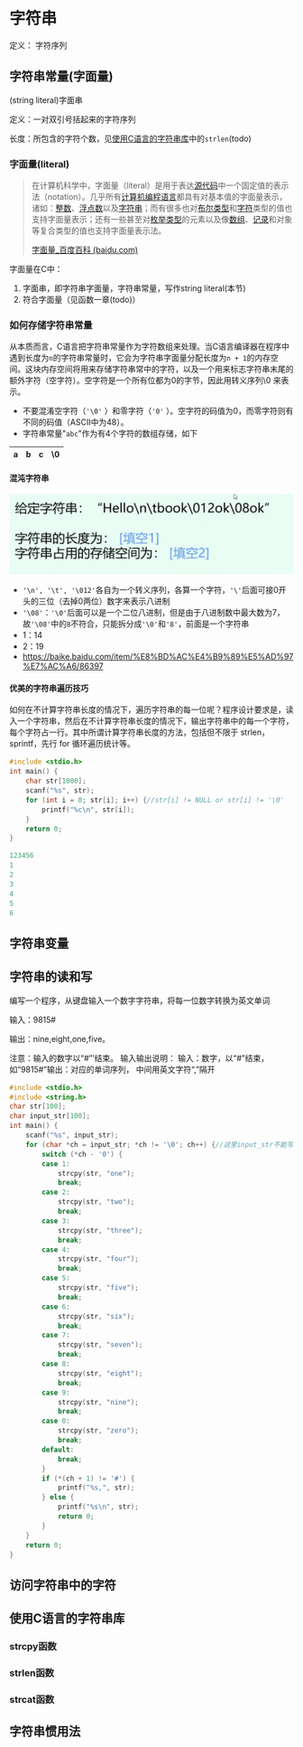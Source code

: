 # 字符串

定义： 字符序列

## 字符串常量(字面量)

(string literal)字面串

定义：一对双引号括起来的字符序列

长度：所包含的字符个数，见[使用C语言的字符串库](#使用C语言的字符串库)中的`strlen`(todo)

### 字面量(literal)

> 在计算机科学中，字面量（literal）是用于表达[源代码](https://baike.baidu.com/item/源代码/3969)中一个固定值的表示法（notation）。几乎所有[计算机编程语言](https://baike.baidu.com/item/计算机编程语言/5581937)都具有对基本值的字面量表示，诸如：[整数](https://baike.baidu.com/item/整数/1293937)、[浮点数](https://baike.baidu.com/item/浮点数/6162520)以及[字符串](https://baike.baidu.com/item/字符串/1017763)；而有很多也对[布尔类型](https://baike.baidu.com/item/布尔类型/9517367)和[字符](https://baike.baidu.com/item/字符/4768913)类型的值也支持字面量表示；还有一些甚至对[枚举类型](https://baike.baidu.com/item/枚举类型/2978296)的元素以及像[数组](https://baike.baidu.com/item/数组/3794097)、[记录](https://baike.baidu.com/item/记录/14312145)和对象等复合类型的值也支持字面量表示法。
>
> [字面量_百度百科 (baidu.com)](https://baike.baidu.com/item/字面量#reference-[1]-1208327-wrap)

字面量在C中：

1. 字面串，即字符串字面量，字符串常量，写作string literal(本节)
2. 符合字面量（见函数一章(todo)）

### 如何存储字符串常量

从本质而言，C语言把字符串常量作为字符数组来处理。当C语言编译器在程序中遇到长度为`n`的字符串常量时，它会为字符串字面量分配长度为`n + 1`的内存空间。这块内存空间将用来存储字符串常中的字符，以及一个用来标志字符串末尾的额外字符（空字符）。空字符是一个所有位都为0的字节，因此用转义序列\0 来表示。

- 不要混淆空字符（`'\0'` ）和零字符（`'0'` ）。空字符的码值为0，而零字符则有不同的码值（ASCII中为48）。
- 字符串常量"`abc`"作为有4个字符的数组存储，如下

| a    | b    | c    | \0   |
| ---- | ---- | ---- | ---- |

#### 混沌字符串

<img src="img/image-20220301160117656.png" alt="image-20220301160117656" style="zoom:50%;" />

- `'\n', '\t', '\012'`各自为一个转义序列，各算一个字符，`'\'`后面可接0开头的三位（去掉0两位）数字来表示八进制
- `'\08'`：`'\0'`后面可以是一个二位八进制，但是由于八进制数中最大数为7，故`'\08'`中的`8`不符合，只能拆分成`'\0'`和`'8'`，前面是一个字符串
- 1：14
- 2：19
- <https://baike.baidu.com/item/%E8%BD%AC%E4%B9%89%E5%AD%97%E7%AC%A6/86397>

#### 优美的字符串遍历技巧

如何在不计算字符串长度的情况下，遍历字符串的每一位呢？程序设计要求是，读入一个字符串，然后在不计算字符串长度的情况下，输出字符串中的每一个字符，每个字符占一行。其中所谓计算字符串长度的方法，包括但不限于 strlen，sprintf，先行 for 循环遍历统计等。

```c
#include <stdio.h>
int main() {
    char str[1000];
    scanf("%s", str);
    for (int i = 0; str[i]; i++) {//str[i] != NULL or str[i] != '\0'
        printf("%c\n", str[i]);
    }
    return 0;
}
```

```c
123456
1
2
3
4
5
6
```



## 字符串变量

## 字符串的读和写

编写一个程序，从键盘输入一个数字字符串，将每一位数字转换为英文单词

输入：9815#

输出：nine,eight,one,five。

注意：输入的数字以“#”’结束。
输入输出说明：
输入：数字，以“#”结束，如“9815#”输出：对应的单词序列， 中间用英文字符“,”隔开

```c
#include <stdio.h>
#include <string.h>
char str[100];
char input_str[100];
int main() {
    scanf("%s", input_str);
    for (char *ch = input_str; *ch != '\0'; ch++) {//这里input_str不能写input_str[0]，由于这里是给指针赋值
        switch (*ch - '0') {
        case 1:
            strcpy(str, "one");
            break;
        case 2:
            strcpy(str, "two");
            break;
        case 3:
            strcpy(str, "three");
            break;
        case 4:
            strcpy(str, "four");
            break;
        case 5:
            strcpy(str, "five");
            break;
        case 6:
            strcpy(str, "six");
            break;
        case 7:
            strcpy(str, "seven");
            break;
        case 8:
            strcpy(str, "eight");
            break;
        case 9:
            strcpy(str, "nine");
            break;
        case 0:
            strcpy(str, "zero");
            break;
        default:
            break;
        }
        if (*(ch + 1) != '#') {
            printf("%s,", str);
        } else {
            printf("%s\n", str);
            return 0;
        }
    }
    return 0;
}
```



## 访问字符串中的字符

## 使用C语言的字符串库

### strcpy函数

### strlen函数

### strcat函数

## 字符串惯用法

